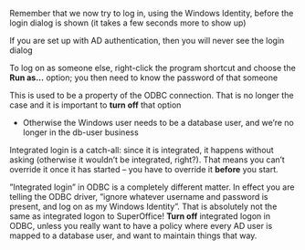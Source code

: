 <properties date="2016-05-11"
SortOrder="56"
/>

Remember that we now try to log in, using the Windows Identity, before the login dialog is shown (it takes a few seconds more to show up)

If you are set up with AD authentication, then you will never see the login dialog

To log on as someone else, right-click the program shortcut and choose the **Run as...** option; you then need to know the password of that someone

This is used to be a property of the ODBC connection. That is no longer the case and it is important to **turn off** that option

* Otherwise the Windows user needs to be a database user, and we’re no longer in the db-user business

 

Integrated login is a catch-all: since it is integrated, it happens without asking (otherwise it wouldn’t be integrated, right?). That means you can’t override it once it has started – you have to override it **before** you start.

”Integrated login” in ODBC is a completely different matter. In effect you are telling the ODBC driver, ”ignore whatever username and password is present, and log on as my Windows Identity”. That is absolutely not the same as integrated logon to SuperOffice!  **Turn off** integrated logon in ODBC, unless you really want to have a policy where every AD user is mapped to a database user, and want to maintain things that way.

